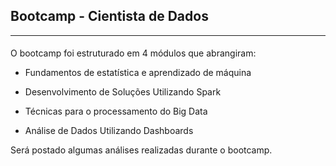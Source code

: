## Bootcamp - Cientista de Dados
---

#### 
O bootcamp foi estruturado em 4 módulos que abrangiram:

- Fundamentos de estatística e aprendizado de máquina

- Desenvolvimento de Soluções Utilizando Spark

- Técnicas para o processamento do Big Data

- Análise de Dados Utilizando Dashboards

Será postado algumas análises realizadas durante o bootcamp.

